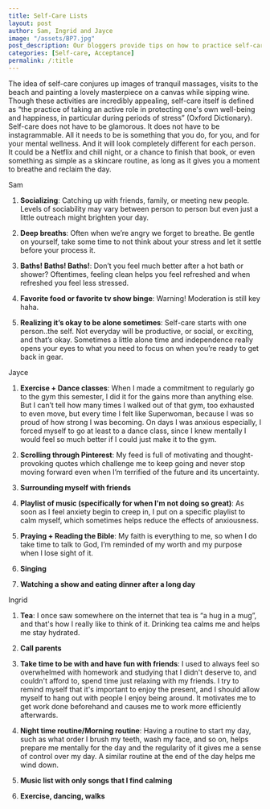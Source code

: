 ```yaml
---
title: Self-Care Lists
layout: post
author: Sam, Ingrid and Jayce
image: "/assets/BP7.jpg"
post_description: Our bloggers provide tips on how to practice self-care despite a busy, hectic schedule.
categories: [Self-care, Acceptance]
permalink: /:title
---
```

The idea of self-care conjures up images of tranquil massages, visits to the beach and painting a lovely masterpiece on a canvas while sipping wine. Though these activities are incredibly appealing, self-care itself is defined as  “the practice of taking an active role in protecting one's own well-being and happiness, in particular during periods of stress” (Oxford Dictionary). Self-care does not have to be glamorous. It does not have to be instagrammable. All it needs to be is something that you do, for you, and for your mental wellness. And it will look completely different for each person. It could be a Netflix and chill night, or a chance to finish that book, or even something as simple as a skincare routine, as long as it gives you a moment to breathe and reclaim the day. 

 

Sam

1) <b>Socializing</b>: Catching up with friends, family, or meeting new people. Levels of sociability may vary between person to person but even just a little outreach might brighten your day.

2) <b>Deep breaths</b>: Often when we’re angry we forget to breathe. Be gentle on yourself, take some time to not think about your stress and let it settle before your process it.

3) <b>Baths! Baths! Baths!</b>: Don’t you feel much better after a hot bath or shower? Oftentimes, feeling clean helps you feel refreshed and when refreshed you feel less stressed.

4) <b>Favorite food or favorite tv show binge</b>: Warning! Moderation is still key haha.

5) <b>Realizing it’s okay to be alone sometimes</b>: Self-care starts with one person..the self. Not everyday will be productive, or social, or exciting, and that’s okay. Sometimes a little alone time and independence really opens your eyes to what you need to focus on when you’re ready to get back in gear.

 

Jayce 

1) <b>Exercise + Dance classes</b>: When I made a commitment to regularly go to the gym this semester, I did it for the gains more than anything else. But I can’t tell how many times I walked out of that gym, too exhausted to even move, but every time I felt like Superwoman, because I was so proud of how strong I was becoming. On days I was anxious especially, I forced myself to go at least to a dance class, since I knew mentally I would feel so much better if I could just make it to the gym.

2) <b>Scrolling through Pinterest</b>: My feed is full of motivating and thought-provoking quotes which challenge me to keep going and never stop moving forward even when I’m terrified of the future and its uncertainty.

3) <b>Surrounding myself with friends</b>

4) <b>Playlist of music (specifically for when I'm not doing so great)</b>: As soon as I feel anxiety begin to creep in, I put on a specific playlist to calm myself, which sometimes helps reduce the effects of anxiousness.

5) <b>Praying + Reading the Bible</b>: My faith is everything to me, so when I do take time to talk to God, I’m reminded of my worth and my purpose when I lose sight of it.

6) <b>Singing</b>

7) <b>Watching a show and eating dinner after a long day</b>

 

Ingrid 

1) <b>Tea</b>: I once saw somewhere on the internet that tea is “a hug in a mug”, and that's how I really like to think of it. Drinking tea calms me and helps me stay hydrated. 

2) <b>Call parents</b>

3) <b>Take time to be with and have fun with friends</b>: I used to always feel so overwhelmed with homework and studying that I didn't deserve to, and couldn't afford to, spend time just relaxing with my friends. I try to remind myself that it's important to enjoy the present, and I should allow myself to hang out with people I enjoy being around. It motivates me to get work done beforehand and causes me to work more efficiently afterwards. 

4) <b>Night time routine/Morning routine</b>: Having a routine to start my day, such as what order I brush my teeth, wash my face, and so on, helps prepare me mentally for the day and the regularity of it gives me a sense of control over my day. A similar routine at the end of the day helps me wind down. 

5) <b>Music list with only songs that I find calming</b>

6) <b>Exercise, dancing, walks</b>